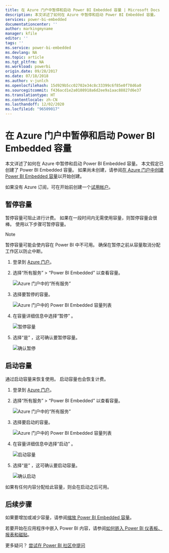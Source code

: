 ```yaml
---
title: 在 Azure 门户中暂停和启动 Power BI Embedded 容量 | Microsoft Docs
description: 本文详述了如何在 Azure 中暂停和启动 Power BI Embedded 容量。
services: power-bi-embedded
documentationcenter: ''
author: markingmyname
manager: kfile
editor: ''
tags: ''
ms.service: power-bi-embedded
ms.devlang: NA
ms.topic: article
ms.tgt_pltfrm: NA
ms.workload: powerbi
origin.date: 09/28/2017
ms.date: 07/18/2018
ms.author: v-junlch
ms.openlocfilehash: 15d929b5cc02702e34c8c33399c6f85e0f78d6a0
ms.sourcegitcommit: f436acd1e2a0108918a6d2ee9a1aac88827d6e37
ms.translationtype: HT
ms.contentlocale: zh-CN
ms.lasthandoff: 12/02/2020
ms.locfileid: "96509017"
---
```

# <a name="pause-and-start-your-power-bi-embedded-capacity-in-the-azure-portal"></a>在 Azure 门户中暂停和启动 Power BI Embedded 容量

本文详述了如何在 Azure 中暂停和启动 Power BI Embedded 容量。 本文假定已创建了 Power BI Embedded 容量。 如果尚未创建，请参阅[在 Azure 门户中创建 Power BI Embedded 容量](create-capacity.md)以开始创建。

如果没有 Azure 订阅，可在开始前创建一个[试用帐户](https://www.microsoft.com/china/azure/index.html?fromtype=cn)。

## <a name="pause-your-capacity"></a>暂停容量

暂停容量可阻止进行计费。 如果在一段时间内无需使用容量，则暂停容量会很棒。 使用以下步骤可暂停容量。

> [!NOTE]
> 暂停容量可能会使内容在 Power BI 中不可用。 确保在暂停之前从容量取消分配工作区以防止中断。

1. 登录到 [Azure 门户](https://portal.azure.cn/)。

2. 选择“所有服务”   > “Power BI Embedded”  以查看容量。

    ![Azure 门户中的“所有服务”](./media/pause-start/azure-portal-more-services.png)

3. 选择要暂停的容量。

    ![Azure 门户中的 Power BI Embedded 容量列表](./media/pause-start/azure-portal-capacity-list.png)

4. 在容量详细信息中选择“暂停”  。

    ![暂停容量](./media/pause-start/azure-portal-pause-capacity.png)

5. 选择“是”  ，这可确认要暂停容量。

    ![确认暂停](./media/pause-start/azure-portal-confirm-pause.png)

## <a name="start-your-capacity"></a>启动容量

通过启动容量来恢复使用。 启动容量也会恢复计费。

1. 登录到 [Azure 门户](https://portal.azure.cn/)。

2. 选择“所有服务”   > “Power BI Embedded”  以查看容量。

    ![Azure 门户中的“所有服务”](./media/pause-start/azure-portal-more-services.png)

3. 选择要启动的容量。

    ![Azure 门户中的 Power BI Embedded 容量列表](./media/pause-start/azure-portal-capacity-list.png)

4. 在容量详细信息中选择“启动”  。

    ![启动容量](./media/pause-start/azure-portal-start-capacity.png)

5. 选择“是”  ，这可确认要启动容量。

    ![确认启动](./media/pause-start/azure-portal-confirm-start.png)

如果有任何内容分配给此容量，则会在启动之后可用。

## <a name="next-steps"></a>后续步骤

如果要增加或减少容量，请参阅[缩放 Power BI Embedded 容量](scale-capacity.md)。

若要开始在应用程序中嵌入 Power BI 内容，请参阅[如何嵌入 Power BI 仪表板、报表和磁贴](https://powerbi.microsoft.com/documentation/powerbi-developer-embedding-content/)。

更多疑问？ [尝试在 Power BI 社区中提问](http://community.powerbi.com/)

